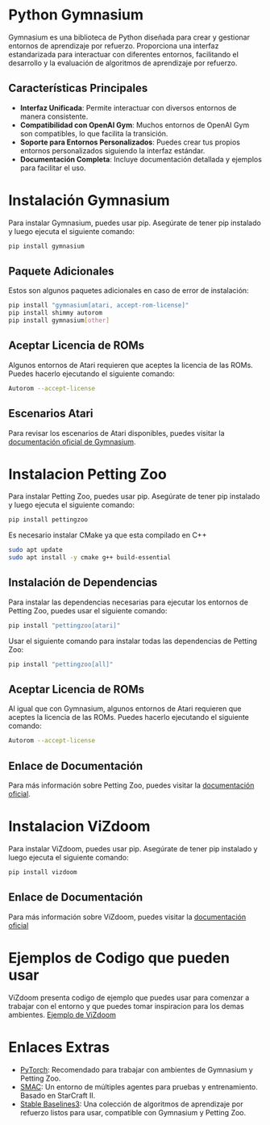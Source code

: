 Python Gymnasium
========================
Gymnasium es una biblioteca de Python diseñada para crear y gestionar entornos de aprendizaje por refuerzo. Proporciona una interfaz estandarizada para interactuar con diferentes entornos, facilitando el desarrollo y la evaluación de algoritmos de aprendizaje por refuerzo.

Características Principales
------------------------
- **Interfaz Unificada**: Permite interactuar con diversos entornos de manera consistente.
- **Compatibilidad con OpenAI Gym**: Muchos entornos de OpenAI Gym son compatibles, lo que facilita la transición.
- **Soporte para Entornos Personalizados**: Puedes crear tus propios entornos personalizados siguiendo la interfaz estándar.
- **Documentación Completa**: Incluye documentación detallada y ejemplos para facilitar el uso.

Instalación Gymnasium
========================
Para instalar Gymnasium, puedes usar pip. Asegúrate de tener pip instalado y luego ejecuta el siguiente comando:

```bash
pip install gymnasium
```

Paquete Adicionales
------------------------
Estos son algunos paquetes adicionales en caso de error de instalación:

```bash
pip install "gymnasium[atari, accept-rom-license]"
pip install shimmy autorom
pip install gymnasium[other]
```

Aceptar Licencia de ROMs
------------------------
Algunos entornos de Atari requieren que aceptes la licencia de las ROMs. Puedes hacerlo ejecutando el siguiente comando:
```bash
Autorom --accept-license
```

Escenarios Atari
------------------------
Para revisar los escenarios de Atari disponibles, puedes visitar la [documentación oficial de Gymnasium](https://ale.farama.org/environments/).

Instalacion Petting Zoo
========================
Para instalar Petting Zoo, puedes usar pip. Asegúrate de tener pip instalado y luego ejecuta el siguiente comando:
```bash
pip install pettingzoo
```

Es necesario instalar CMake ya que esta compilado en C++
```bash
sudo apt update
sudo apt install -y cmake g++ build-essential
```

Instalación de Dependencias
------------------------
Para instalar las dependencias necesarias para ejecutar los entornos de Petting Zoo, puedes usar el siguiente comando:
```bash
pip install "pettingzoo[atari]"
```

Usar el siguiente comando para instalar todas las dependencias de Petting Zoo:
```bash
pip install "pettingzoo[all]"
```

Aceptar Licencia de ROMs
------------------------
Al igual que con Gymnasium, algunos entornos de Atari requieren que aceptes la licencia de las ROMs. Puedes hacerlo ejecutando el siguiente comando:
```bash
Autorom --accept-license
```

Enlace de Documentación
------------------------
Para más información sobre Petting Zoo, puedes visitar la [documentación oficial](https://pettingzoo.farama.org/).

Instalacion ViZdoom
========================
Para instalar ViZdoom, puedes usar pip. Asegúrate de tener pip instalado y luego ejecuta el siguiente comando:
```bash
pip install vizdoom
```

Enlace de Documentación
------------------------
Para más información sobre ViZdoom, puedes visitar la [documentación oficial](https://github.com/Farama-Foundation/ViZDoom)


Ejemplos de Codigo que pueden usar
=========================
ViZdoom presenta codigo de ejemplo que puedes usar para comenzar a trabajar con el entorno y que puedes tomar inspiracion para los demas ambientes. [Ejemplo de ViZdoom](https://github.com/Farama-Foundation/ViZDoom/tree/master/examples/python)

Enlaces Extras
=========================
- [PyTorch](https://docs.pytorch.org/docs/stable/index.html): Recomendado para trabajar con ambientes de Gymnasium y Petting Zoo.
- [SMAC](https://github.com/oxwhirl/smac): Un entorno de múltiples agentes para pruebas y entrenamiento. Basado en StarCraft II.
- [Stable Baselines3](https://stable-baselines3.readthedocs.io/en/master/guide/install.html): Una colección de algoritmos de aprendizaje por refuerzo listos para usar, compatible con Gymnasium y Petting Zoo.
